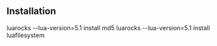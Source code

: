 ## Installation

luarocks --lua-version=5.1 install md5
luarocks --lua-version=5.1 install luafilesystem

